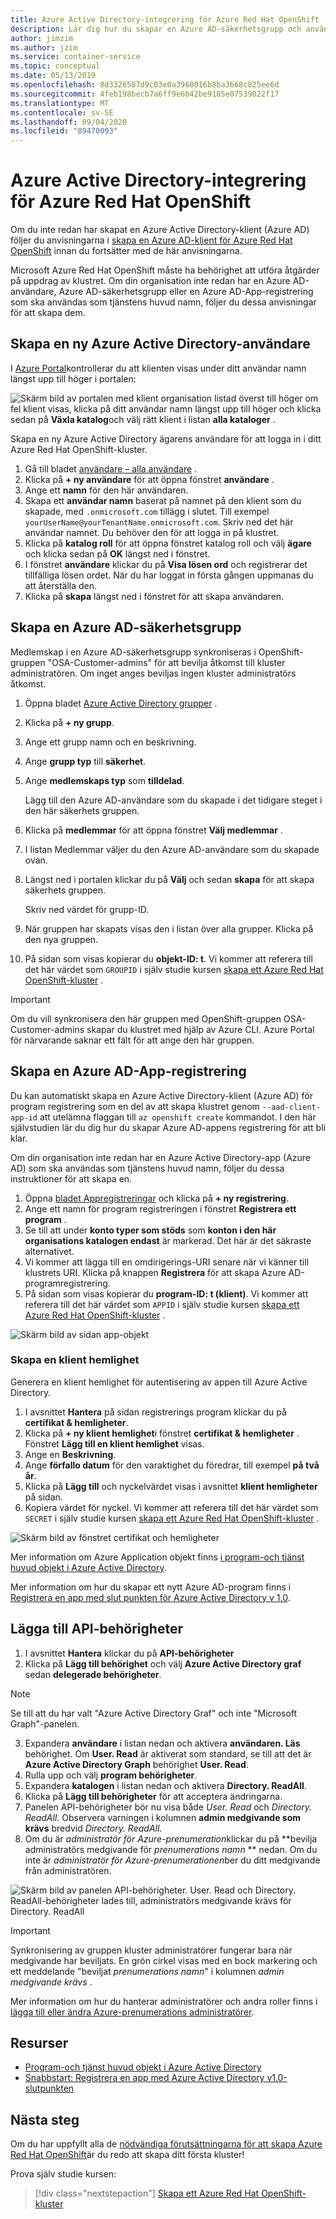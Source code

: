 ```yaml
---
title: Azure Active Directory-integrering för Azure Red Hat OpenShift
description: Lär dig hur du skapar en Azure AD-säkerhetsgrupp och användare för att testa appar i ditt Microsoft Azure Red Hat OpenShift-kluster.
author: jimzim
ms.author: jzim
ms.service: container-service
ms.topic: conceptual
ms.date: 05/13/2019
ms.openlocfilehash: 8d3326587d9c03e0a3960016b8ba3668c825ee6d
ms.sourcegitcommit: 4feb198becb7a6ff9e6b42be9185e07539022f17
ms.translationtype: MT
ms.contentlocale: sv-SE
ms.lasthandoff: 09/04/2020
ms.locfileid: "89470093"
---
```

# <a name="azure-active-directory-integration-for-azure-red-hat-openshift"></a>Azure Active Directory-integrering för Azure Red Hat OpenShift

Om du inte redan har skapat en Azure Active Directory-klient (Azure AD) följer du anvisningarna i [skapa en Azure AD-klient för Azure Red Hat OpenShift](howto-create-tenant.md) innan du fortsätter med de här anvisningarna.

Microsoft Azure Red Hat OpenShift måste ha behörighet att utföra åtgärder på uppdrag av klustret. Om din organisation inte redan har en Azure AD-användare, Azure AD-säkerhetsgrupp eller en Azure AD-App-registrering som ska användas som tjänstens huvud namn, följer du dessa anvisningar för att skapa dem.

## <a name="create-a-new-azure-active-directory-user"></a>Skapa en ny Azure Active Directory-användare

I [Azure Portal](https://portal.azure.com)kontrollerar du att klienten visas under ditt användar namn längst upp till höger i portalen:

![Skärm bild av portalen med klient organisation listad överst till höger ](./media/howto-create-tenant/tenant-callout.png) om fel klient visas, klicka på ditt användar namn längst upp till höger och klicka sedan på **Växla katalog**och välj rätt klient i listan **alla kataloger** .

Skapa en ny Azure Active Directory ägarens användare för att logga in i ditt Azure Red Hat OpenShift-kluster.

1. Gå till bladet [användare – alla användare](https://portal.azure.com/#blade/Microsoft_AAD_IAM/UsersManagementMenuBlade/AllUsers) .
2. Klicka på **+ ny användare** för att öppna fönstret **användare** .
3. Ange ett **namn** för den här användaren.
4. Skapa ett **användar namn** baserat på namnet på den klient som du skapade, med  `.onmicrosoft.com` tillägg i slutet. Till exempel `yourUserName@yourTenantName.onmicrosoft.com`. Skriv ned det här användar namnet. Du behöver den för att logga in på klustret.
5. Klicka på **katalog roll** för att öppna fönstret katalog roll och välj **ägare** och klicka sedan på **OK** längst ned i fönstret.
6. I fönstret **användare** klickar du på **Visa lösen ord** och registrerar det tillfälliga lösen ordet. När du har loggat in första gången uppmanas du att återställa den.
7. Klicka på **skapa** längst ned i fönstret för att skapa användaren.

## <a name="create-an-azure-ad-security-group"></a>Skapa en Azure AD-säkerhetsgrupp

Medlemskap i en Azure AD-säkerhetsgrupp synkroniseras i OpenShift-gruppen "OSA-Customer-admins" för att bevilja åtkomst till kluster administratören. Om inget anges beviljas ingen kluster administratörs åtkomst.

1. Öppna bladet [Azure Active Directory grupper](https://portal.azure.com/#blade/Microsoft_AAD_IAM/GroupsManagementMenuBlade/AllGroups) .
2. Klicka på **+ ny grupp**.
3. Ange ett grupp namn och en beskrivning.
4. Ange **grupp typ** till **säkerhet**.
5. Ange **medlemskaps typ** som **tilldelad**.

    Lägg till den Azure AD-användare som du skapade i det tidigare steget i den här säkerhets gruppen.

6. Klicka på **medlemmar** för att öppna fönstret **Välj medlemmar** .
7. I listan Medlemmar väljer du den Azure AD-användare som du skapade ovan.
8. Längst ned i portalen klickar du på **Välj** och sedan **skapa** för att skapa säkerhets gruppen.

    Skriv ned värdet för grupp-ID.

9. När gruppen har skapats visas den i listan över alla grupper. Klicka på den nya gruppen.
10. På sidan som visas kopierar du **objekt-ID: t**. Vi kommer att referera till det här värdet som `GROUPID` i själv studie kursen [skapa ett Azure Red Hat OpenShift-kluster](tutorial-create-cluster.md) .

> [!IMPORTANT]
> Om du vill synkronisera den här gruppen med OpenShift-gruppen OSA-Customer-admins skapar du klustret med hjälp av Azure CLI. Azure Portal för närvarande saknar ett fält för att ange den här gruppen.

## <a name="create-an-azure-ad-app-registration"></a>Skapa en Azure AD-App-registrering

Du kan automatiskt skapa en Azure Active Directory-klient (Azure AD) för program registrering som en del av att skapa klustret genom `--aad-client-app-id` att utelämna flaggan till `az openshift create` kommandot. I den här självstudien lär du dig hur du skapar Azure AD-appens registrering för att bli klar.

Om din organisation inte redan har en Azure Active Directory-app (Azure AD) som ska användas som tjänstens huvud namn, följer du dessa instruktioner för att skapa en.

1. Öppna [bladet Appregistreringar](https://portal.azure.com/#blade/Microsoft_AAD_IAM/ActiveDirectoryMenuBlade/RegisteredAppsPreview) och klicka på **+ ny registrering**.
2. Ange ett namn för program registreringen i fönstret **Registrera ett program** .
3. Se till att under **konto typer som stöds** som **konton i den här organisations katalogen endast** är markerad. Det här är det säkraste alternativet.
4. Vi kommer att lägga till en omdirigerings-URI senare när vi känner till klustrets URI. Klicka på knappen **Registrera** för att skapa Azure AD-programregistrering.
5. På sidan som visas kopierar du **program-ID: t (klient)**. Vi kommer att referera till det här värdet som `APPID` i själv studie kursen [skapa ett Azure Red Hat OpenShift-kluster](tutorial-create-cluster.md) .

![Skärm bild av sidan app-objekt](./media/howto-create-tenant/get-app-id.png)

### <a name="create-a-client-secret"></a>Skapa en klient hemlighet

Generera en klient hemlighet för autentisering av appen till Azure Active Directory.

1. I avsnittet **Hantera** på sidan registrerings program klickar du på **certifikat & hemligheter**.
2. Klicka på **+ ny klient hemlighet**i fönstret **certifikat & hemligheter** .  Fönstret **Lägg till en klient hemlighet** visas.
3. Ange en **Beskrivning**.
4. Ange **förfallo datum** för den varaktighet du föredrar, till exempel **på två år**.
5. Klicka på **Lägg till** och nyckelvärdet visas i avsnittet **klient hemligheter** på sidan.
6. Kopiera värdet för nyckel. Vi kommer att referera till det här värdet som `SECRET` i själv studie kursen [skapa ett Azure Red Hat OpenShift-kluster](tutorial-create-cluster.md) .

![Skärm bild av fönstret certifikat och hemligheter](./media/howto-create-tenant/create-key.png)

Mer information om Azure Application objekt finns [i program-och tjänst huvud objekt i Azure Active Directory](../active-directory/develop/app-objects-and-service-principals.md).

Mer information om hur du skapar ett nytt Azure AD-program finns i [Registrera en app med slut punkten för Azure Active Directory v 1.0](../active-directory/develop/quickstart-register-app.md).

## <a name="add-api-permissions"></a>Lägga till API-behörigheter

[//]: # (Ändra inte till Microsoft Graph. Den fungerar inte med Microsoft Graph.)
1. I avsnittet **Hantera** klickar du på **API-behörigheter**
2. Klicka på **Lägg till behörighet** och välj **Azure Active Directory graf** sedan **delegerade behörigheter**.
> [!NOTE]
> Se till att du har valt "Azure Active Directory Graf" och inte "Microsoft Graph"-panelen.

3. Expandera **användare** i listan nedan och aktivera **användaren. Läs** behörighet. Om **User. Read** är aktiverat som standard, se till att det är **Azure Active Directory Graph** behörighet **User. Read**.
4. Rulla upp och välj **program behörigheter**.
5. Expandera **katalogen** i listan nedan och aktivera **Directory. ReadAll**.
6. Klicka på **Lägg till behörigheter** för att acceptera ändringarna.
7. Panelen API-behörigheter bör nu visa både *User. Read* och *Directory. ReadAll*. Observera varningen i kolumnen **admin medgivande som krävs** bredvid *Directory. ReadAll*.
8. Om du är *administratör för Azure-prenumeration*klickar du på **bevilja administratörs medgivande för *prenumerations namn* ** nedan. Om du inte är *administratör för Azure-prenumerationen*ber du ditt medgivande från administratören.

![Skärm bild av panelen API-behörigheter. User. Read och Directory. ReadAll-behörigheter lades till, administratörs medgivande krävs för Directory. ReadAll](./media/howto-aad-app-configuration/permissions-required.png)

> [!IMPORTANT]
> Synkronisering av gruppen kluster administratörer fungerar bara när medgivande har beviljats. En grön cirkel visas med en bock markering och ett meddelande "beviljat *prenumerations namn*" i kolumnen *admin medgivande krävs* .

Mer information om hur du hanterar administratörer och andra roller finns i [lägga till eller ändra Azure-prenumerations administratörer](../cost-management-billing/manage/add-change-subscription-administrator.md).

## <a name="resources"></a>Resurser

* [Program-och tjänst huvud objekt i Azure Active Directory](../active-directory/develop/app-objects-and-service-principals.md)
* [Snabbstart: Registrera en app med Azure Active Directory v1.0-slutpunkten](../active-directory/develop/quickstart-register-app.md)

## <a name="next-steps"></a>Nästa steg

Om du har uppfyllt alla de [nödvändiga förutsättningarna för att skapa Azure Red Hat OpenShift](howto-setup-environment.md)är du redo att skapa ditt första kluster!

Prova själv studie kursen:
> [!div class="nextstepaction"]
> [Skapa ett Azure Red Hat OpenShift-kluster](tutorial-create-cluster.md)